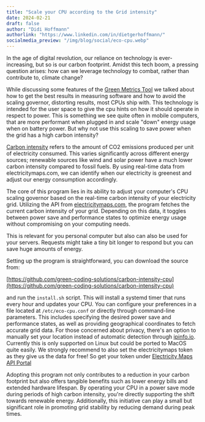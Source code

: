 ```yaml
---
title: "Scale your CPU according to the Grid intensity"
date: 2024-02-21
draft: false
author: "Didi Hoffmann"
authorlink: "https://www.linkedin.com/in/dietgerhoffmann/"
socialmedia_preview: "/img/blog/social/eco-cpu.webp"
---
```


In the age of digital revolution, our reliance on technology is ever-increasing, but so is our carbon footprint. Amidst this tech boom, a pressing question arises: how can we leverage technology to combat, rather than contribute to, climate change?

While discussing some features of the [Green Metrics Tool](https://www.green-coding.io/projects/green-metrics-tool/) we talked about how to get the best results in measuring software and how to avoid the scaling governor, distorting results, most CPUs ship with. This technology is intended for the user space to give the cpu hints on how it should operate in respect to power. This is something we see quite often in mobile computers, that are more performant when plugged in and scale "down" energy usage when on battery power. But why not use this scaling to save power when the grid has a high carbon intensity?

[Carbon intensity](https://en.wikipedia.org/wiki/Emission_intensity) refers to the amount of CO2 emissions produced per unit of electricity consumed. This varies significantly across different energy sources; renewable sources like wind and solar power have a much lower carbon intensity compared to fossil fuels. By using real-time data from electricitymaps.com, we can identify when our electricity is greenest and adjust our energy consumption accordingly.

The core of this program lies in its ability to adjust your computer's CPU scaling governor based on the real-time carbon intensity of your electricity grid. Utilizing the API from [electricitymaps.com](https://electricitymaps.com), the program fetches the current carbon intensity of your grid. Depending on this data, it toggles between power save and performance states to optimize energy usage without compromising on your computing needs.

This is relevant for you personal computer but also can also be used for your servers. Requests might take a tiny bit longer to respond but you can save huge amounts of energy.

Setting up the program is straightforward, you can download the source from:

[https://github.com/green-coding-solutions/carbon-intensity-cpu](https://github.com/green-coding-solutions/carbon-intensity-cpu)

and run the `install.sh` script. This will install a systemd timer that runs every hour and updates your CPU. You can configure your preferences in a file located at `/etc/eco-cpu.conf` or directly through command-line parameters. This includes specifying the desired power save and performance states, as well as providing geographical coordinates to fetch accurate grid data. For those concerned about privacy, there's an option to manually set your location instead of automatic detection through [ipinfo.io](https://ipinfo.io). Currently this is only supported on Linux but could be ported to MacOS quite easily. We strongly recommend to also set the electricitymaps token as they give us the data for free! So get your token under [Electricity Maps API Portal](https://api-portal.electricitymaps.com/)

Adopting this program not only contributes to a reduction in your carbon footprint but also offers tangible benefits such as lower energy bills and extended hardware lifespan. By operating your CPU in a power save mode during periods of high carbon intensity, you're directly supporting the shift towards renewable energy. Additionally, this initiative can play a small but significant role in promoting grid stability by reducing demand during peak times.
